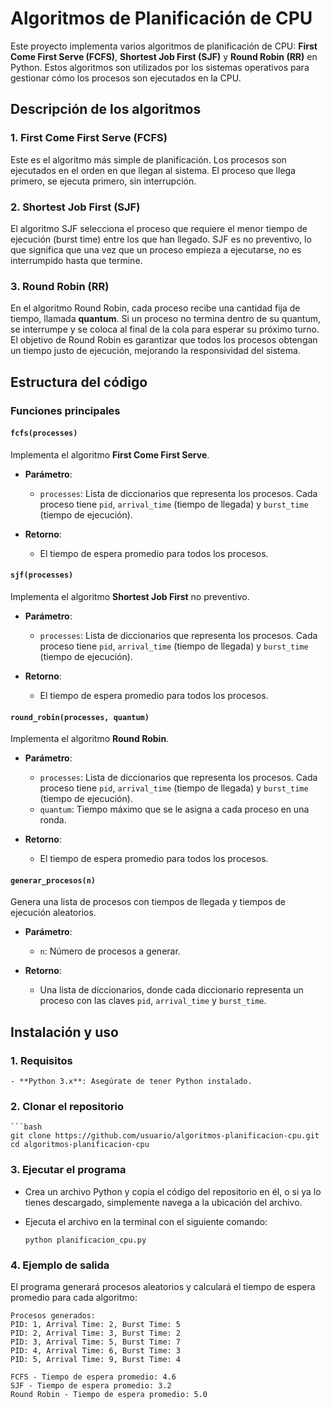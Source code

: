 # Algoritmos de Planificación de CPU

Este proyecto implementa varios algoritmos de planificación de CPU: **First Come First Serve (FCFS)**, **Shortest Job First (SJF)** y **Round Robin (RR)** en Python. Estos algoritmos son utilizados por los sistemas operativos para gestionar cómo los procesos son ejecutados en la CPU.

## Descripción de los algoritmos

### 1. First Come First Serve (FCFS)
Este es el algoritmo más simple de planificación. Los procesos son ejecutados en el orden en que llegan al sistema. El proceso que llega primero, se ejecuta primero, sin interrupción.

### 2. Shortest Job First (SJF)
El algoritmo SJF selecciona el proceso que requiere el menor tiempo de ejecución (burst time) entre los que han llegado. SJF es no preventivo, lo que significa que una vez que un proceso empieza a ejecutarse, no es interrumpido hasta que termine.

### 3. Round Robin (RR)
En el algoritmo Round Robin, cada proceso recibe una cantidad fija de tiempo, llamada **quantum**. Si un proceso no termina dentro de su quantum, se interrumpe y se coloca al final de la cola para esperar su próximo turno. El objetivo de Round Robin es garantizar que todos los procesos obtengan un tiempo justo de ejecución, mejorando la responsividad del sistema.

## Estructura del código

### Funciones principales

#### `fcfs(processes)`
Implementa el algoritmo **First Come First Serve**.

- **Parámetro**:
  - `processes`: Lista de diccionarios que representa los procesos. Cada proceso tiene `pid`, `arrival_time` (tiempo de llegada) y `burst_time` (tiempo de ejecución).
  
- **Retorno**: 
  - El tiempo de espera promedio para todos los procesos.

#### `sjf(processes)`
Implementa el algoritmo **Shortest Job First** no preventivo.

- **Parámetro**:
  - `processes`: Lista de diccionarios que representa los procesos. Cada proceso tiene `pid`, `arrival_time` (tiempo de llegada) y `burst_time` (tiempo de ejecución).

- **Retorno**: 
  - El tiempo de espera promedio para todos los procesos.

#### `round_robin(processes, quantum)`
Implementa el algoritmo **Round Robin**.

- **Parámetro**:
  - `processes`: Lista de diccionarios que representa los procesos. Cada proceso tiene `pid`, `arrival_time` (tiempo de llegada) y `burst_time` (tiempo de ejecución).
  - `quantum`: Tiempo máximo que se le asigna a cada proceso en una ronda.
  
- **Retorno**: 
  - El tiempo de espera promedio para todos los procesos.

#### `generar_procesos(n)`
Genera una lista de procesos con tiempos de llegada y tiempos de ejecución aleatorios.

- **Parámetro**:
  - `n`: Número de procesos a generar.
  
- **Retorno**: 
  - Una lista de diccionarios, donde cada diccionario representa un proceso con las claves `pid`, `arrival_time` y `burst_time`.

## Instalación y uso

### 1. Requisitos

    - **Python 3.x**: Asegúrate de tener Python instalado.

### 2. Clonar el repositorio

    ```bash
    git clone https://github.com/usuario/algoritmos-planificacion-cpu.git
    cd algoritmos-planificacion-cpu

### 3. Ejecutar el programa

- Crea un archivo Python y copia el código del repositorio en él, o si ya lo tienes descargado, simplemente navega a la ubicación del archivo.

- Ejecuta el archivo en la terminal con el siguiente comando:

      python planificacion_cpu.py
      
### 4. Ejemplo de salida

El programa generará procesos aleatorios y calculará el tiempo de espera promedio para cada algoritmo:

    Procesos generados:
    PID: 1, Arrival Time: 2, Burst Time: 5
    PID: 2, Arrival Time: 3, Burst Time: 2
    PID: 3, Arrival Time: 5, Burst Time: 7
    PID: 4, Arrival Time: 6, Burst Time: 3
    PID: 5, Arrival Time: 9, Burst Time: 4
    
    FCFS - Tiempo de espera promedio: 4.6
    SJF - Tiempo de espera promedio: 3.2
    Round Robin - Tiempo de espera promedio: 5.0
